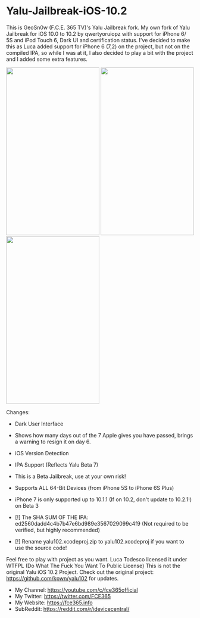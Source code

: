 # Yalu-Jailbreak-iOS-10.2
This is GeoSn0w (F.C.E. 365 TV)'s Yalu Jailbreak fork.
My own fork of Yalu Jailbreak for iOS 10.0 to 10.2 by qwertyoruiopz with support for iPhone 6/ 5S and iPod Touch 6, Dark UI and certification status.
I've decided to make this as Luca added support for iPhone 6 (7,2) on the project, but not on the compiled IPA, so while I was at it, I also decided to play a bit with the project and I added some extra features.

<img src="https://cloud.githubusercontent.com/assets/15067741/23566184/85b53b60-0059-11e7-85db-4e3938a1bad7.PNG" width="250" height= "450">
<img src="https://cloud.githubusercontent.com/assets/15067741/23566186/869151cc-0059-11e7-9cf1-93e7c4f068f2.PNG" width="250" height= "450">
<img src="https://cloud.githubusercontent.com/assets/15067741/23566482/b8f572e6-005a-11e7-832e-e1d6f4e00306.PNG" width="250" height= "450">

Changes:
* Dark User Interface
* Shows how many days out of the 7 Apple gives you have passed, brings a warning to resign it on day 6.
* iOS Version Detection
* IPA Support (Reflects Yalu Beta 7)
* This is a Beta Jailbreak, use at your own risk!
* Supports ALL 64-Bit Devices (from iPhone 5S to iPhone 6S Plus) 
* iPhone 7 is only supported up to 10.1.1 (If on 10.2, don't update to 10.2.1!) on Beta 3

* [!] The SHA SUM OF THE IPA: ed2560dadd4c4b7b47e6bd989e3567029099c4f9 (Not required to be verified, but highly recommended)
* [!] Rename yalu102.xcodeproj.zip to yalu102.xcodeproj if you want to use the source code!


Feel free to play with project as you want. Luca Todesco licensed it under WTFPL (Do What The Fuck You Want To Public License)
This is not the original Yalu iOS 10.2 Project.
Check out the original project: https://github.com/kpwn/yalu102 for updates.

* My Channel: https://youtube.com/c/fce365official
* My Twitter: https://twitter.com/FCE365
* My Website: https://fce365.info
* SubReddit: https://reddit.com/r/idevicecentral/


